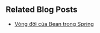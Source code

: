 ## Related Blog Posts

- [Vòng đời của Bean trong Spring](https://dirtyhands.me/bean-life-cycle-in-spring/)
